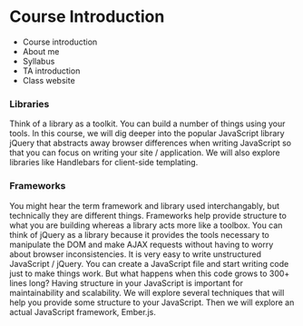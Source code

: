 Course Introduction
===================

* Course introduction
* About me
* Syllabus
* TA introduction
* Class website

<!-- ### Web Services

Web services allow for interaction / communication between 2 machines over a network using the HTTP protocol. In order to communicate with Facebook for access to their data and functionality, we can use their web service. How developers interface with their web service is defined in their API.

Some of the web services we will explore include (subject to chnage):

* iTunes
* Flickr
* Twitter
* Facebook
* Instagram

### Application Programming Interfaces (APIs)

An API is an interface that gives developers programmatic access to other software. For example, if you want to access
data on Facebook (a list of your freinds, events, etc), Facebook has a public API so that you as a developer
can access that data and functionality programmatically from your own site / application without having to use their
web pages. Their API will define how you can interact with their software and what types of operations you can do.

As another example, the jQuery library is another peice of software. In order to work with the library, jQuery provides
functions / methods as an API to access the library functionality. When you want to find out what these methods / functions do, you will look at the [API Documentation](http://api.jquery.com/).

### Document Object Model (DOM)

The Document Object Model is an important concept when working in JavaScript. Think of it as the hierarchy of nodes/elements in your web page. When you write JavaScript for your web pages, you are interacting with the DOM. You
are adding classes to different elements, adding and removing elements, changing element properties, etc. The DOM provides an API
for you to access these elements in your JavaScript. A few DOM API methods / functions include:

* document.getElementById()
* document.getElementsByTagName()
* document.querySelector()
* document.querySelectorAll()
* document.addEventListener() (Chrome, FF, IE9 and above)
* document.attachEvent() (IE8 and below)
* document.createElement() -->

### Libraries

Think of a library as a toolkit. You can build a number of things using your tools. In this course, we will dig deeper into the popular JavaScript library jQuery that abstracts away browser differences when writing JavaScript so that you can focus on writing your site / application. We will also explore libraries like Handlebars for client-side templating.

### Frameworks

You might hear the term framework and library used interchangably, but technically they are different things. Frameworks help provide structure to what you are building whereas a library acts more like a toolbox. You can think of jQuery as a library because it provides the tools necessary to manipulate the DOM and make AJAX requests without having to worry about browser inconsistencies. It is very easy to write unstructured JavaScript / jQuery. You can create a JavaScript file and start writing code just to make things work. But what happens when this code grows to 300+ lines long? Having structure in your JavaScript is important for maintainability and scalability. We will explore several techniques that will help you provide some structure to your JavaScript. Then we will explore an actual JavaScript framework, Ember.js.

<!-- ### Design Patterns

Design Patterns can be described as the following, as stated in the book [Learning JavaScript Design Patterns by Addy Osmani]((http://addyosmani.com/resources/essentialjsdesignpatterns/book/))

* "Design patterns are reusable solutions to commonly occurring problems in software design."
* "Design patterns also provide us a common vocabulary to describe solutions. This can be significantly simpler than describing syntax and semantics when we're attempting to convey a way of structuring a solution in code form to others." -->
